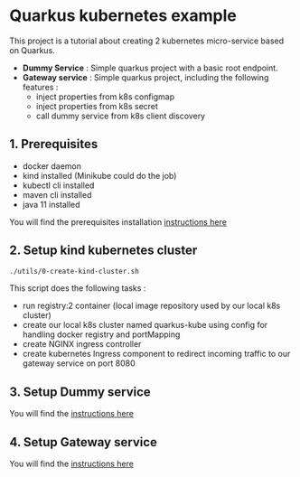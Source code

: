 # Quarkus kubernetes example

This project is a tutorial about creating 2 kubernetes micro-service based on Quarkus.

* **Dummy Service** : Simple quarkus project with a basic root endpoint.  
* **Gateway service** : Simple quarkus project, including the following features : 
  * inject properties from k8s configmap
  * inject properties from k8s secret
  * call dummy service from k8s client discovery 

## 1. Prerequisites
* docker daemon
* kind installed (Minikube could do the job)
* kubectl cli installed
* maven cli installed
* java 11 installed

You will find the prerequisites installation [instructions here](utils/setup-tools/README.md)

## 2. Setup kind kubernetes cluster

```bash
./utils/0-create-kind-cluster.sh
```

This script does the following tasks :
* run registry:2 container (local image repository used by our local k8s cluster)
* create our local k8s cluster named quarkus-kube using config for handling docker registry and portMapping
* create NGINX ingress controller
* create kubernetes Ingress component to redirect incoming traffic to our gateway service on port 8080

## 3. Setup Dummy service

You will find the [instructions here](dummy-service/README.md)

## 4. Setup Gateway service

You will find the [instructions here](gateway-service/README.md)
